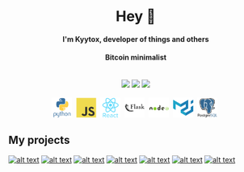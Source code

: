 <!--
**Kyytox/Kyytox** is a ✨ _special_ ✨ repository because its `README.md` (this file) appears on your GitHub profile.

Here are some ideas to get you started:

- 🔭 I’m currently working on ...
- 🌱 I’m currently learning ...
- 👯 I’m looking to collaborate on ...
- 🤔 I’m looking for help with ...
- 💬 Ask me about ...
- 📫 How to reach me: ...
- 😄 Pronouns: ...
- ⚡ Fun fact: ...
-->


<div id="header" align="center">
  <h1>Hey 👋</h1>
  <h4>I'm Kyytox, developer of things and others</h4>
  <h4>Bitcoin minimalist</h4>
  <br>
  <img src="https://img.shields.io/static/v1?label=&message=Bitcoin&color=yellow"/>
  <img src="https://img.shields.io/static/v1?label=&message=Lightning-Network&color=yellow"/>
  <img src="https://img.shields.io/static/v1?label=&message=Flask&color=lightgrey"/>
  <br>
  <br>
</div>
  
<div align="center">
  <img src="https://github.com/devicons/devicon/blob/master/icons/python/python-original-wordmark.svg" title="Python" alt="React" width="40" height="40"/>&nbsp;
    <img src="https://github.com/devicons/devicon/blob/master/icons/javascript/javascript-original.svg" title="JavaScript" alt="JavaScript" width="40" height="40"/>&nbsp;
  <img src="https://github.com/devicons/devicon/blob/master/icons/react/react-original-wordmark.svg" title="React" alt="React" width="40" height="40"/>&nbsp;
    <img src="https://github.com/devicons/devicon/blob/master/icons/flask/flask-original-wordmark.svg" title="Material UI" alt="Material UI" width="40" height="40"/>&nbsp;
  <img src="https://github.com/devicons/devicon/blob/master/icons/nodejs/nodejs-original-wordmark.svg" title="NodeJS" alt="NodeJS" width="40" height="40"/>&nbsp;
    <img src="https://github.com/devicons/devicon/blob/master/icons/materialui/materialui-original.svg" title="Material UI" alt="Material UI" width="40" height="40"/>&nbsp;
      <img src="https://github.com/devicons/devicon/blob/master/icons/postgresql/postgresql-original-wordmark.svg" title="Material UI" alt="Material UI" width="40" height="40"/>&nbsp;
</div>

## My projects
[![alt text](https://github-readme-stats.vercel.app/api/pin/?username=Kyytox&repo=bitcoin_quizz&theme=dark&bg_color=60,200122,6f0000&hide_border=True)](https://github.com/Kyytox/bitcoin_quizz)
[![alt text](https://github-readme-stats.vercel.app/api/pin/?username=Kyytox&repo=app-web-sentiment-twitter-ia&theme=dark&bg_color=60,200122,6f0000&hide_border=True)](https://github.com/Kyytox/app-web-sentiment-twitter-ia)
[![alt text](https://github-readme-stats.vercel.app/api/pin/?username=Kyytox&repo=Coin_Centraliz&theme=dark&bg_color=60,200122,6f0000&hide_border=True)](https://github.com/Kyytox/Coin_Centraliz)
[![alt text](https://github-readme-stats.vercel.app/api/pin/?username=Kyytox&repo=codewars-user-stats&theme=dark&bg_color=60,200122,6f0000&hide_border=True)](https://github.com/Kyytox/codewars-user-stats)
[![alt text](https://github-readme-stats.vercel.app/api/pin/?username=Kyytox&repo=kytox-dev-tools&theme=dark&bg_color=60,200122,6f0000&hide_border=True)](https://github.com/Kyytox/kytox-dev-tools)
[![alt text](https://github-readme-stats.vercel.app/api/pin/?username=Kyytox&repo=Portfolio&theme=dark&bg_color=60,200122,6f0000&hide_border=True)](https://github.com/Kyytox/Portfolio)
[![alt text](https://github-readme-stats.vercel.app/api/pin/?username=Kyytox&repo=vinyls_dub_scrap&theme=dark&bg_color=60,200122,6f0000&hide_border=True)](https://github.com/Kyytox/vinyls_dub_scrap)

<!-- <br>  
<div align="center">
  <img src="https://github-readme-stats.vercel.app/api/top-langs/?username=Kyytox&langs_count=8&theme=dark&bg_color=60,200122,6f0000&hide_border=True&text_color=dbdbdb"/>
</div> -->

<br>  


